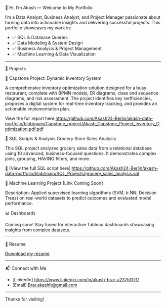 👋 Hi, I’m Akash — Welcome to My Portfolio

I’m a Data Analyst, Business Analyst, and Project Manager passionate about turning data into actionable insights and delivering successful projects. This portfolio showcases my work in:

- ✅ SQL & Database Queries
- ✅ Data Modeling & System Design
- ✅ Business Analysis & Project Management
- ✅ Machine Learning & Data Visualization

---

📂 Projects

📌 Capstone Project: Dynamic Inventory System

A comprehensive inventory optimization solution designed for a busy restaurant, complete with BPMN models, ER diagrams, class and sequence diagrams, and risk assessment. The project identifies key inefficiencies, proposes a digital system for real-time inventory tracking, and provides an actionable implementation plan.

View the full report here 
https://github.com/Akash24-Berlin/akash-data-portfolio/blob/main/Capstone_project/Akash_Capstone_Project_Inventory_Optimization.pdf.pdf

📌 SQL Scripts & Analysis
Grocery Store Sales Analysis

This SQL project analyzes grocery sales data from a relational database using 10 advanced, business-focused questions. It demonstrates complex joins, grouping, HAVING filters, and more.

📄 [View the full SQL script here]
https://github.com/Akash24-Berlin/akash-data-portfolio/blob/main/SQL_Projects/grocery_sales_analysis.sql


📌 Machine Learning Project
[Link Coming Soon]

Description: Applied supervised learning algorithms (SVM, k-NN, Decision Trees) on real-world datasets to predict outcomes and evaluated model performance.


📊 Dashboards

Coming soon! Stay tuned for interactive Tableau dashboards showcasing insights from complex datasets.

---

📄 Resume

[Download my resume](https://github.com/Akash24-Berlin/akash-data-portfolio/blob/main/Akash%20Brar%20Resume%20Berlin.pdf)

---

📬 Connect with Me

- [LinkedIn] https://www.linkedin.com/in/akash-brar-a237b1171/ 
- [Email] Brar.akashh@gmail.com

---

Thanks for visiting!
